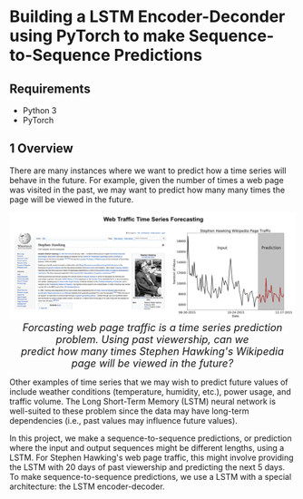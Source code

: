 # Building a LSTM Encoder-Deconder using PyTorch to make Sequence-to-Sequence Predictions

## Requirements 
- Python 3 
- PyTorch

## 1 Overview 
There are many instances where we want to predict how a time series will behave in the future. For example, given the number of times a web page was visited in the past, we may want to predict how many many times the page will be viewed in the future.

<p align="center">
  <img src="figures/hawking.jpg" width="900">
    <br>
 <em> <font size = "4"> Forcasting web page traffic is a time series prediction problem. Using past viewership, can we  <br> predict how many times Stephen Hawking's Wikipedia page will be viewed in the future? </font> </em>  
</p>

Other examples of time series that we may wish to predict future values of include weather conditions (temperature, humidity, etc.), power usage, and traffic volume. The Long Short-Term Memory (LSTM) neural network is well-suited to these problem since the data may have long-term dependencies (i.e., past values may influence future values). 

In this project, we make a sequence-to-sequence predictions, or prediction where the input and output sequences might be different lengths, using a LSTM. For Stephen Hawking's web page traffic, this might involve providing the LSTM with 20 days of past viewership and predicting the next 5 days. To make sequence-to-sequence predictions, we use a LSTM with a special architecture: the LSTM encoder-decoder. 
